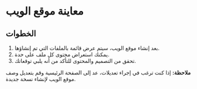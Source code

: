 # معاينة موقع الويب

## الخطوات

1. بعد إنشاء موقع الويب، سيتم عرض قائمة بالملفات التي تم إنشاؤها.
2. يمكنك استعراض محتوى كل ملف على حدة.
3. تحقق من التصميم والمحتوى للتأكد من أنه يلبي توقعاتك.

**ملاحظة:** إذا كنت ترغب في إجراء تعديلات، عد إلى الصفحة الرئيسية وقم بتعديل وصف موقع الويب لإنشاء نسخة جديدة.